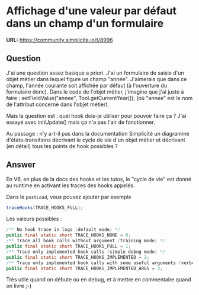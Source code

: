 # Affichage d'une valeur par défaut dans un champ d'un formulaire

**URL:** https://community.simplicite.io/t/8996

## Question
J'ai une question assez basique a priori.
J'ai un formulaire de saisie d'un objet métier dans lequel figure un champ "année". J'aimerais que dans ce champ, l'année courante soit affichée par défaut (à l'ouverture du formulaire donc).
Dans le code de l'objet métier, j'imagine que j'ai juste à faire : setFieldValue("annee", Tool.getCurrentYear());
(où "annee" est le nom de l'attribut concerné dans l'objet métier).

Mais la question est : quel hook dois-je utiliser pour pouvoir faire ça ? J'ai essayé avec initUpdate() mais ça n'a pas l'air de fonctionner.

Au passage : n'y a-t-il pas dans la documentation Simplicité un diagramme d'états-transitions décrivant le cycle de vie d'un objet métier et décrivant (en détail) tous les points de hook possibles ?

## Answer
En V6, en plus de la docs des hooks et les tutos, le "cycle de vie" est donné au runtime en activant les traces des hooks appelés. 

Dans le `postLoad`, vous pouvez ajouter par exemple

```java
traceHooks(TRACE_HOOKS_FULL);
```

Les valeurs possibles :

```java
/** No hook trace in logs (default mode) */
public final static short TRACE_HOOKS_NONE = 0;
/** Trace all hook calls without argument (training mode) */
public final static short TRACE_HOOKS_FULL = 1;
/** Trace only implemented hook calls (simple debug mode) */
public final static short TRACE_HOOKS_IMPLEMENTED = 2;
/** Trace only implemented hook calls with some useful arguments (verbose debug mode) */
public final static short TRACE_HOOKS_IMPLEMENTED_ARGS = 3;
```

Très utile quand on débute ou en debug, et à mettre en commentaire quand on livre ;-)
